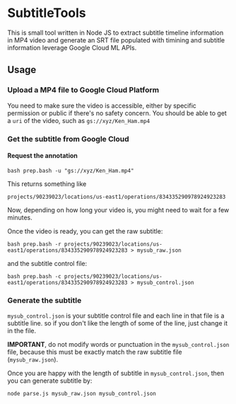 # SubtitleTools

This is small tool written in Node JS to extract subtitle timeline information in MP4 video and generate an SRT file populated with timining and subtitle information leverage Google Cloud ML APIs.

## Usage

### Upload a MP4 file to Google Cloud Platform

You need to make sure the video is accessible, either by specific permission or public if there's no safety concern. You should be able to get a `uri` of the video, such as `gs://xyz/Ken_Ham.mp4`

### Get the subtitle from Google Cloud

#### Request the annotation

`bash prep.bash -u "gs://xyz/Ken_Ham.mp4"`

This returns something like

`projects/90239023/locations/us-east1/operations/834335290978924923283`

Now, depending on how long your video is, you might need to wait for a few minutes. 

Once the video is ready, you can get the raw subtitle:

`bash prep.bash -r projects/90239023/locations/us-east1/operations/834335290978924923283 > mysub_raw.json`

and the subtitle control file:

`bash prep.bash -c projects/90239023/locations/us-east1/operations/834335290978924923283 > mysub_control.json`

### Generate the subtitle

`mysub_control.json` is your subtitle control file and each line in that file is a subtitle line. so if you don't like the length of some of the line, just change it in the file.

**IMPORTANT**, do not modify words or punctuation in the `mysub_control.json` file, because this must be exactly match the raw subtitle file (`mysub_raw.json`).

Once you are happy with the length of subtitle in `mysub_control.json`, then you can generate subtitle by:

`node parse.js mysub_raw.json mysub_control.json`
